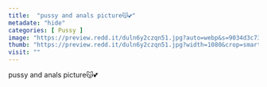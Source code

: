 ```yaml
---
title:  "pussy and anals picture😽💕"
metadate: "hide"
categories: [ Pussy ]
image: "https://preview.redd.it/duln6y2czqn51.jpg?auto=webp&s=9034d3c73f771136a9da0d9ffda618a49c927e8f"
thumb: "https://preview.redd.it/duln6y2czqn51.jpg?width=1080&crop=smart&auto=webp&s=8d4584c72268bb4cb1cd9ec6fcf61fa844ccd8be"
visit: ""
---
```

pussy and anals picture😽💕
